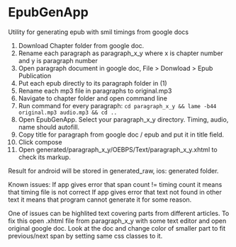 # EpubGenApp
Utility for generating epub with smil timings from google docs

1) Download Chapter folder from google doc. 
2) Rename each paragraph as paragraph_x_y where x is chapter number and y is paragraph number
3) Open paragraph document in google doc, File > Donwload > Epub Publication
4) Put each epub directly to its paragraph folder in (1)
5) Rename each mp3 file in paragraphs to original.mp3
5) Navigate to chapter folder and open command line
6) Run command for every paragraph: `cd paragraph_x_y && lame -b44 original.mp3 audio.mp3 && cd ..`
7) Open EpubGenApp. Select your paragraph_x_y directory. Timing, audio, name should autofill.
8) Copy title for paragraph from google doc / epub and put it in title field.
9) Click compose
10) Open generated/paragraph_x_y/OEBPS/Text/paragraph_x_y.xhtml to check its markup.

Result for android will be stored in generated_raw, ios: generated folder.

Known issues: 
If app gives error that span count != timing count it means that timing file is not correct
If app gives error that text not found in other text it means that program cannot generate it for some reason.

One of issues can be highlited text covering parts from different articles.
To fix this open .xhtml file from paragraph_x_y with some text editor and open original google doc.
Look at the doc and change color of smaller part to fit previous/next span by setting same css classes to it.
